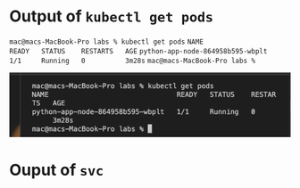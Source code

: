 # Output of `kubectl get pods`

`mac@macs-MacBook-Pro labs % kubectl get pods`
`NAME                               READY   STATUS    RESTARTS   AGE`
`python-app-node-864958b595-wbplt   1/1     Running   0          3m28s`
`mac@macs-MacBook-Pro labs %`

![kubectl get pods output](../images/get_pods.png)

# Ouput of `svc`

